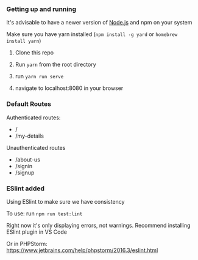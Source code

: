 ### Getting up and running

It's advisable to have a newer version of [Node.js](https://nodejs.org/en/download/current/) and npm on your system

Make sure you have yarn installed (`npm install -g yard` or `homebrew install yarn`)

1. Clone this repo

2. Run `yarn` from the root directory

3. run `yarn run serve`

4. navigate to localhost:8080 in your browser

### Default Routes

Authenticated routes:

- /
- /my-details

Unauthenticated routes

- /about-us
- /signin
- /signup


### ESlint added
Using ESlint to make sure we have consistency

To use: run `npm run test:lint`

Right now it's only displaying errors, not warnings. Recommend installing ESlint plugin in VS Code

Or in PHPStorm: https://www.jetbrains.com/help/phpstorm/2016.3/eslint.html
